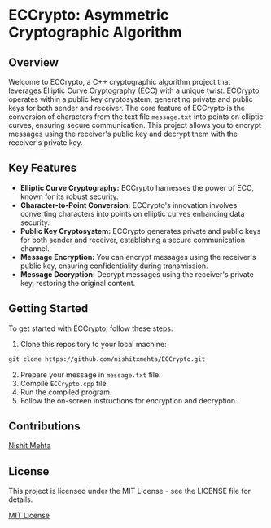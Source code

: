 # ECCrypto: Asymmetric Cryptographic Algorithm

## Overview

Welcome to ECCrypto, a C++ cryptographic algorithm project that leverages Elliptic Curve Cryptography (ECC) with a unique twist. ECCrypto operates within a public key cryptosystem, generating private and public keys for both sender and receiver. The core feature of ECCrypto is the conversion of characters from the text file `message.txt` into points on elliptic curves, ensuring secure communication. This project allows you to encrypt messages using the receiver's public key and decrypt them with the receiver's private key.

## Key Features

-  **Elliptic Curve Cryptography:** ECCrypto harnesses the power of ECC, known for its robust security.
-  **Character-to-Point Conversion:** ECCrypto's innovation involves converting characters into points on elliptic curves enhancing data security.
-  **Public Key Cryptosystem:** ECCrypto generates private and public keys for both sender and receiver, establishing a secure communication channel.
-  **Message Encryption:** You can encrypt messages using the receiver's public key, ensuring confidentiality during transmission.
-  **Message Decryption:** Decrypt messages using the receiver's private key, restoring the original content.

## Getting Started

To get started with ECCrypto, follow these steps:
1.	Clone this repository to your local machine:
```markdown
git clone https://github.com/nishitxmehta/ECCrypto.git
```
2.  Prepare your message in `message.txt` file.
3.	Compile `ECCrypto.cpp` file.
4.	Run the compiled program.
5.	Follow the on-screen instructions for encryption and decryption.

## Contributions

[Nishit Mehta](https://www.linkedin.com/in/nishitmehta-/)

## License

This project is licensed under the MIT License - see the LICENSE file for details.

[MIT License](LICENSE)
